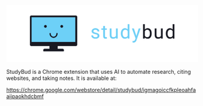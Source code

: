 ![StudyBud](dist/assets/StudyBudFull.png)

StudyBud is a Chrome extension that uses AI to automate research, citing websites, and taking notes. It is available at:

https://chrome.google.com/webstore/detail/studybud/igmagoiccfkpleoahfaaijpaokhdcbmf
